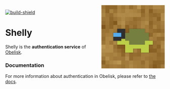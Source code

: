 [build]: https://github.com/BurrowStudios/Obelisk/actions/workflows/service-build-authentication.yaml
[build-shield]: https://img.shields.io/github/actions/workflow/status/BurrowStudios/Obelisk/service-build-authentication.yaml

<!--suppress CheckImageSize -->
<img align="right" src="../../res/shelly.png" height="200" width="200" alt="Shelly">

[![build-shield][]][build]

# Shelly

Shelly is the **authentication service** of [Obelisk](../../README.md).

### Documentation

For more information about authentication in Obelisk, please refer to [the docs](../../docs/Authentication.md).